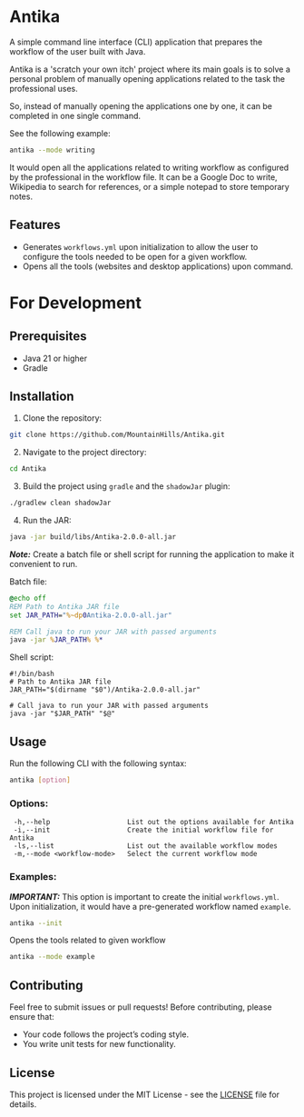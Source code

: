 # Antika
A simple command line interface (CLI) application that prepares the workflow of the user built with Java.

Antika is a 'scratch your own itch' project where its main goals is to solve a personal problem of manually opening applications related to the task the professional uses.

So, instead of manually opening the applications one by one, it can be completed in one single command.

See the following example:
```bash
antika --mode writing
```

It would open all the applications related to writing workflow as configured by the professional in the workflow file. It can be a Google Doc to write, Wikipedia to search for references, or a simple notepad to store temporary notes.

## Features
- Generates `workflows.yml` upon initialization to allow the user to configure the tools needed to be open for a given workflow.
- Opens all the tools (websites and desktop applications) upon command.

# For Development
## Prerequisites
- Java 21 or higher
- Gradle

## Installation
1. Clone the repository:
```bash
git clone https://github.com/MountainHills/Antika.git
```

2. Navigate to the project directory:
```bash
cd Antika
```

3. Build the project using `gradle` and the `shadowJar` plugin:
```bash
./gradlew clean shadowJar
```

4. Run the JAR:
```bash
java -jar build/libs/Antika-2.0.0-all.jar
```

***Note:*** Create a batch file or shell script for running the application to make it convenient to run.

Batch file:
```bat
@echo off
REM Path to Antika JAR file
set JAR_PATH="%~dp0Antika-2.0.0-all.jar"

REM Call java to run your JAR with passed arguments
java -jar %JAR_PATH% %*
```

Shell script:
```
#!/bin/bash
# Path to Antika JAR file
JAR_PATH="$(dirname "$0")/Antika-2.0.0-all.jar"

# Call java to run your JAR with passed arguments
java -jar "$JAR_PATH" "$@"
```

## Usage
Run the following CLI with the following syntax:
```bash
antika [option]
```
### Options:
```
 -h,--help                   List out the options available for Antika
 -i,--init                   Create the initial workflow file for Antika
 -ls,--list                  List out the available workflow modes
 -m,--mode <workflow-mode>   Select the current workflow mode
```

### Examples:

***IMPORTANT:*** This option is important to create the initial `workflows.yml`. Upon initialization, it would have a pre-generated workflow named `example`.
```bash
antika --init
```

Opens the tools related to given workflow
```bash
antika --mode example
```

## Contributing
Feel free to submit issues or pull requests! Before contributing, please ensure that:
- Your code follows the project’s coding style.
- You write unit tests for new functionality.

## License
This project is licensed under the MIT License - see the [LICENSE](https://github.com/MountainHills/Antika/blob/main/LICENSE) file for details.